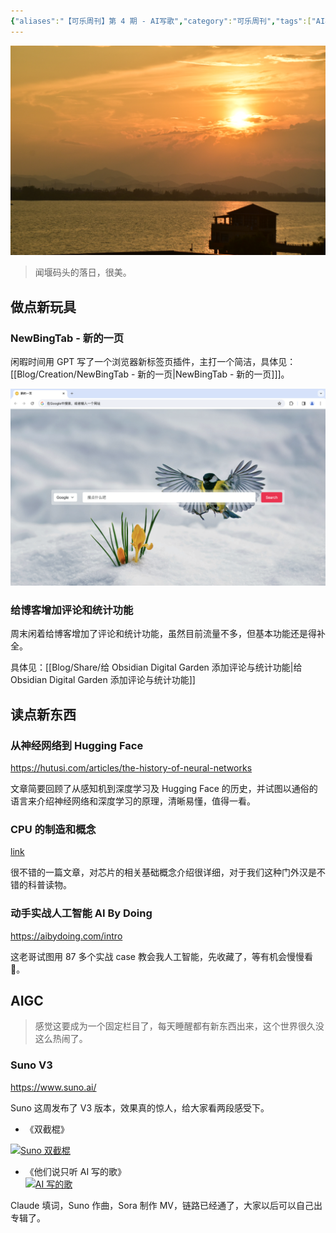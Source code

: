```yaml
---
{"aliases":"【可乐周刊】第 4 期 - AI写歌","category":"可乐周刊","tags":["AI写歌","浏览器插件","博客"],"status":"published","link":"NA","date created":"2024-03-24 Sun 17:45:01","date modified":"2024-03-24 Sun 19:16:51","dg-publish":true,"permalink":"/Blog/Weekly/【可乐周刊】第 4 期 - AI写歌/","dgPassFrontmatter":true}
---
```


![8520A42E-5F94-4CD3-86D0-83F895CEE21C](https://github.com/Yunz93/PicRepo/raw/main/image/%E9%97%BB%E5%A0%B0%E7%A0%81%E5%A4%B4%E8%90%BD%E6%97%A5.jpeg)

>闻堰码头的落日，很美。

## 做点新玩具

### NewBingTab - 新的一页

闲暇时间用 GPT 写了一个浏览器新标签页插件，主打一个简洁，具体见：[[Blog/Creation/NewBingTab - 新的一页\|NewBingTab - 新的一页]]]。

![Pasted image 20240323143125](https://github.com/Yunz93/PicRepo/raw/main/image/NewBingTab.png)

### 给博客增加评论和统计功能

周末闲着给博客增加了评论和统计功能，虽然目前流量不多，但基本功能还是得补全。

具体见：[[Blog/Share/给 Obsidian Digital Garden 添加评论与统计功能\|给 Obsidian Digital Garden 添加评论与统计功能]]

## 读点新东西

### 从神经网络到 Hugging Face

<https://hutusi.com/articles/the-history-of-neural-networks>

文章简要回顾了从感知机到深度学习及 Hugging Face 的历史，并试图以通俗的语言来介绍神经网络和深度学习的原理，清晰易懂，值得一看。

### CPU 的制造和概念

[link](https://plantegg.github.io/2021/06/01/CPU的制造和概念)

很不错的一篇文章，对芯片的相关基础概念介绍很详细，对于我们这种门外汉是不错的科普读物。

### 动手实战人工智能 AI By Doing

<https://aibydoing.com/intro>

这老哥试图用 87 多个实战 case 教会我人工智能，先收藏了，等有机会慢慢看🤣。

## AIGC

>感觉这要成为一个固定栏目了，每天睡醒都有新东西出来，这个世界很久没这么热闹了。

### Suno V3

<https://www.suno.ai/>

Suno 这周发布了 V3 版本，效果真的惊人，给大家看两段感受下。

- 《双截棍》

[![Suno 双截棍](https://i.ytimg.com/vi/PYRuxFdNAlA/hqdefault.jpg)](https://youtu.be/PYRuxFdNAlA?si=UMUACqw1iLejAoVD "Suno 双截棍")

- 《他们说只听 AI 写的歌》  
[![AI 写的歌](https://i.ytimg.com/vi/xHsXydrDle0/hqdefault.jpg)](https://www.youtube.com/watch?v=xHsXydrDle0 "AI 写的歌")

Claude 填词，Suno 作曲，Sora 制作 MV，链路已经通了，大家以后可以自己出专辑了。
